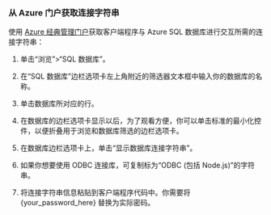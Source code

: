 <!--
../includes/sql-database-include-connection-string-20-portalshots.md

Latest Freshness check:  2015-09-02 , GeneMi.

## Connection string
-->


### 从 Azure 门户获取连接字符串


使用 [Azure 经典管理门户](http://manage.windowsazure.cn)获取客户端程序与 Azure SQL 数据库进行交互所需的连接字符串：


1. 单击“浏览”>“SQL 数据库”。



2. 在“SQL 数据库”边栏选项卡左上角附近的筛选器文本框中输入你的数据库的名称。



3. 单击数据库所对应的行。

4. 在数据库的边栏选项卡显示以后，为了观看方便，你可以单击标准的最小化控件，以便折叠用于浏览和数据库筛选的边栏选项卡。

5. 在数据库边栏选项卡上，单击“显示数据库连接字符串”。

6. 如果你想要使用 ODBC 连接库，可复制标为“ODBC (包括 Node.js)”的字符串。



7. 将连接字符串信息粘贴到客户端程序代码中。你需要将 {your\_password\_here} 替换为实际密码。



<!--
Could not find a good link for ODBC

For more information, see:<br/>[Connection Strings and Configuration Files](https://msdn.microsoft.com/zh-cn/library/ms378428.aspx).
-->


<!-- Image references. -->

[1-select-sql]: ./media/sql-database-include-connection-string-20-portalshots/connection-string-select-sql.png

[2-select-database]: ./media/sql-database-include-connection-string-20-portalshots/connection-string-select-database.PNG

[3-get-connection-string]: ./media/sql-database-include-connection-string-20-portalshots/connection-string-odbc.PNG


<!--
These three includes/ files are a sequenced set, but you can pick and choose:

../includes/sql-database-include-connection-string-20-portalshots.md
../includes/sql-database-include-connection-string-30-compare.md
../includes/sql-database-include-connection-string-40-config.md
-->

<!---HONumber=Mooncake_0104_2016-->
